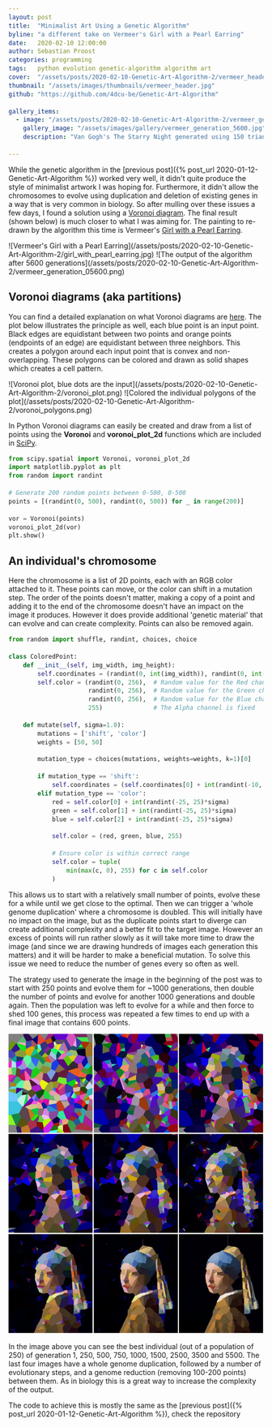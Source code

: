 ```yaml
---
layout: post
title:  "Minimalist Art Using a Genetic Algorithm"
byline: "a different take on Vermeer's Girl with a Pearl Earring"
date:   2020-02-10 12:00:00
author: Sebastian Proost
categories: programming
tags:	python evolution genetic-algorithm algorithm art
cover:  "/assets/posts/2020-02-10-Genetic-Art-Algorithm-2/vermeer_header.jpg"
thumbnail: "/assets/images/thumbnails/vermeer_header.jpg"
github: "https://github.com/4dcu-be/Genetic-Art-Algorithm"

gallery_items:
  - image: "/assets/posts/2020-02-10-Genetic-Art-Algorithm-2/vermeer_generation_05600.png"
    gallery_image: "/assets/images/gallery/vermeer_generation_5600.jpg"
    description: "Van Gogh's The Starry Night generated using 150 triangles placed by a genetic algorithm."

---
```


While the genetic algorithm in the [previous post]({% post_url 2020-01-12-Genetic-Art-Algorithm %})
worked very well, it didn't quite produce the style of minimalist artwork I was hoping for. Furthermore, it didn't allow
the chromosomes to evolve using duplication and deletion of existing genes in a way that is very common in biology. So
after mulling over these issues a few days, I found a solution using a [Voronoi diagram]. The final 
result (shown below) is much closer to what I was aiming for. The painting to re-drawn by the algorithm this time is
Vermeer's [Girl with a Pearl Earring].

<div class="gallery-2-col" markdown="1">
![Vermeer's Girl with a Pearl Earring](/assets/posts/2020-02-10-Genetic-Art-Algorithm-2/girl_with_pearl_earring.jpg)
![The output of the algorithm after 5600 generations](/assets/posts/2020-02-10-Genetic-Art-Algorithm-2/vermeer_generation_05600.png)
</div>

## Voronoi diagrams (aka partitions)

You can find a detailed explanation on what Voronoi diagrams are [here](https://youtu.be/Q804hv73L6U?t=66).
The plot below illustrates the principle as well, each blue point is an input point. Black edges are equidistant between
two points and orange points (endpoints of an edge) are equidistant between three neighbors. This creates a polygon 
around each input point that is convex and non-overlapping. These polygons can be colored and drawn as solid shapes 
which creates a cell pattern.

<div class="gallery-2-col" markdown="1">
![Voronoi plot, blue dots are the input](/assets/posts/2020-02-10-Genetic-Art-Algorithm-2/voronoi_plot.png)
![Colored the individual polygons of the plot](/assets/posts/2020-02-10-Genetic-Art-Algorithm-2/voronoi_polygons.png)
</div>

In Python Voronoi diagrams can easily be created and draw from a list of points using the **Voronoi** and **voronoi_plot_2d**
functions which are included in [SciPy].

```python
from scipy.spatial import Voronoi, voronoi_plot_2d
import matplotlib.pyplot as plt
from random import randint

# Generate 200 random points between 0-500, 0-500
points = [(randint(0, 500), randint(0, 500)) for _ in range(200)]

vor = Voronoi(points)
voronoi_plot_2d(vor)
plt.show()
```

## An individual's chromosome

Here the chromosome is a list of 2D points, each with an RGB color attached to it. These points can move, or the color
can shift in a mutation step. The order of the points doesn't matter, making a copy of a point and adding it to the end
of the chromosome doesn't have an impact on the image it produces. However it does provide additional 'genetic material'
that can evolve and can create complexity. Points can also be removed again.

```python
from random import shuffle, randint, choices, choice

class ColoredPoint:
    def __init__(self, img_width, img_height):
        self.coordinates = (randint(0, int(img_width)), randint(0, int(img_height)))
        self.color = (randint(0, 256),  # Random value for the Red channel
                      randint(0, 256),  # Random value for the Green channel
                      randint(0, 256),  # Random value for the Blue channel
                      255)              # The Alpha channel is fixed

    def mutate(self, sigma=1.0):
        mutations = ['shift', 'color']
        weights = [50, 50]

        mutation_type = choices(mutations, weights=weights, k=1)[0]

        if mutation_type == 'shift':
            self.coordinates = (self.coordinates[0] + int(randint(-10, 10)*sigma), self.coordinates[1] + int(randint(-10, 10)*sigma))
        elif mutation_type == 'color':
            red = self.color[0] + int(randint(-25, 25)*sigma)
            green = self.color[1] + int(randint(-25, 25)*sigma)
            blue = self.color[2] + int(randint(-25, 25)*sigma)

            self.color = (red, green, blue, 255)

            # Ensure color is within correct range
            self.color = tuple(
                min(max(c, 0), 255) for c in self.color
            )
```

This allows us to start with a relatively small number of points, evolve these for a while until we get close to the 
optimal. Then we can trigger a 'whole genome duplication' where a chromosome is doubled. This will initially have no
impact on the image, but as the duplicate points start to diverge can create additional complexity and a better fit
to the target image. However an excess of points will run rather slowly as it will take more time to draw the image (and
since we are drawing hundreds of images each generation this matters) and it will be harder to make a beneficial mutation.
To solve this issue we need to reduce the number of genes every so often as well.

The strategy used to generate the image in the beginning of the post was to start with 250 points and evolve them for 
~1000 generations, then double the number of points and evolve for another 1000 generations and double again. Then 
the population was left to evolve for a while and then force to shed 100 genes, this process was repeated a few times 
to end up with a final image that contains 600 points. 

![The evolution at generation 1, 250, 500, 750, 1000, 1500, 2500, 3500 and 5500](/assets/posts/2020-02-10-Genetic-Art-Algorithm-2/vermeer_evolution.png)

In the image above you can see the best individual (out of a population of 250) of generation 1, 250, 500, 750, 1000, 
1500, 2500, 3500 and 5500. The last four images have a whole genome duplication, followed by a number of evolutionary
steps, and a genome reduction (removing 100-200 points) between them. As in biology this is a great way to increase the
complexity of the output.

The code to achieve this is mostly the same as the [previous post]({% post_url 2020-01-12-Genetic-Art-Algorithm %}), 
check the repository 



[Voronoi diagram]: https://en.wikipedia.org/wiki/Voronoi_diagram
[Girl with a Pearl Earring]: https://en.wikipedia.org/wiki/Girl_with_a_Pearl_Earring
[SciPy]: https://www.scipy.org/
